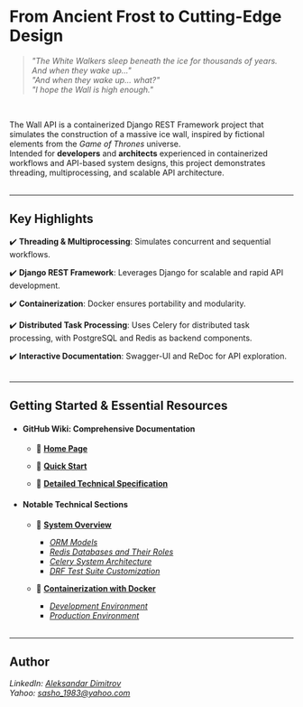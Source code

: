 # From Ancient Frost to Cutting-Edge Design  

> *"The White Walkers sleep beneath the ice for thousands of years. And when they wake up..."*  
> *"And when they wake up... what?"*  
> *"I hope the Wall is high enough."*  
<br>

The Wall API is a containerized Django REST Framework project that simulates the construction of a massive ice wall, inspired by fictional elements from the *Game of Thrones* universe.  
Intended for **developers** and **architects** experienced in containerized workflows and API-based system designs, this project demonstrates threading, multiprocessing, and scalable API architecture.  
<br>

---

## Key Highlights

✔️ **Threading & Multiprocessing**: Simulates concurrent and sequential workflows.  

✔️ **Django REST Framework**: Leverages Django for scalable and rapid API development.  

✔️ **Containerization**: Docker ensures portability and modularity.  

✔️ **Distributed Task Processing**: Uses Celery for distributed task processing, with PostgreSQL and Redis as backend components.  

✔️ **Interactive Documentation**: Swagger-UI and ReDoc for API exploration.  
<br>

---

## Getting Started & Essential Resources

- #### GitHub Wiki: Comprehensive Documentation 

  - 📖 [**Home Page**](https://github.com/Alexandar83/the-wall-api/wiki)  

  - 🔷 [**Quick Start**](https://github.com/Alexandar83/the-wall-api/wiki/Quick-Start)  

  - 🔶 [**Detailed Technical Specification**](https://github.com/Alexandar83/the-wall-api/wiki/Detailed-Technical-Specification)  

- #### Notable Technical Sections

  - 🔷 [**System Overview**](https://github.com/Alexandar83/the-wall-api/wiki/System-Overview)  

    - [*ORM Models*](https://github.com/Alexandar83/the-wall-api/wiki/PostgreSQL-Database-Configuration#3-orm-models)  
    - [*Redis Databases and Their Roles*](https://github.com/Alexandar83/the-wall-api/wiki/Redis-In-Memory-Cache-and-Celery-Message-Broker#3-redis-databases-and-their-roles)  
    - [*Celery System Architecture*](https://github.com/Alexandar83/the-wall-api/wiki/Celery-Asynchronous-Task-Processing#3-celery-system-architecture)  
    - [*DRF Test Suite Customization*](https://github.com/Alexandar83/the-wall-api/wiki/Test-Suite#4-custom-behavior-extensions)  

  - 🔷 [**Containerization with Docker**](https://github.com/Alexandar83/the-wall-api/wiki/Containerization)  

    - [*Development Environment*](https://github.com/Alexandar83/the-wall-api/wiki/Docker-Local-Development#1-overview)  
    - [*Production Environment*](https://github.com/Alexandar83/the-wall-api/wiki/Docker-Production-v1-and-Demo#1-overview)  
    <br>

---

## Author
*LinkedIn: [Aleksandar Dimitrov](https://www.linkedin.com/in/aleksandar-dimitrov-412833316)*  
*Yahoo: [sasho_1983@yahoo.com](mailto:sasho_1983@yahoo.com)* 